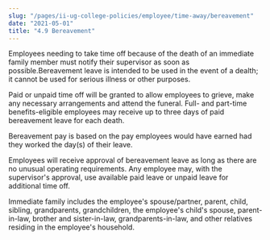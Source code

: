 ```yaml
---
slug: "/pages/ii-ug-college-policies/employee/time-away/bereavement"
date: "2021-05-01"
title: "4.9 Bereavement"
---
```


Employees needing to take time off because of the death of an immediate family member must notify their supervisor as soon as possible.Bereavement leave is intended to be used in the event of a dealth; it cannot be used for serious illness or other purposes.

Paid or unpaid time off will be granted to allow employees to grieve, make any necessary arrangements and attend the funeral. Full- and part-time benefits-eligible employees may receive up to three days of paid bereavement leave for each death.

Bereavement pay is based on the pay employees would have earned had they worked the day(s) of their leave.

Employees will receive approval of bereavement leave as long as there are no unusual operating requirements. Any employee may, with the supervisor's approval, use available paid leave or unpaid leave for additional time off.

Immediate family includes the employee's spouse/partner, parent, child, sibling, grandparents, grandchildren, the employee's child's spouse, parent-in-law, brother and sister-in-law, grandparents-in-law, and other relatives residing in the employee's household.